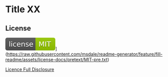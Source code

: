 # Title XX

## License

![License: MIT](./assets/images/license-MIT-green.svg)](https://raw.githubusercontent.com/msdale/readme-generator/feature/fill-readme/assets/license-docs/pretext/MIT-pre.txt)

[Licence Full Disclosure](https://raw.githubusercontent.com/msdale/readme-generator/feature/fill-readme/assets/license-docs/full-disclosure/MIT.txt)
